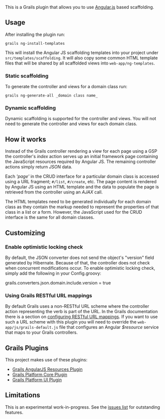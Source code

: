 This is a Grails plugin that allows you to use [Angular.js](http://angularjs.org/) based scaffolding.

## Usage

After installing the plugin run:

	grails ng-install-templates

This will install the Angular JS scaffolding templates into your project under `src/templates/scaffolding`. It will also copy some common HTML template files that will be shared by all scaffolded views into `web-app/ng-templates`.

### Static scaffolding

To generate the controller and views for a domain class run:

	grails ng-generate-all _domain class name_

### Dynamic scaffolding

Dynamic scaffolding is supported for the controller and views. You will not need to generate the controller and views for each domain class.

## How it works

Instead of the Grails controller rendering a view for each page using a GSP the controller's _index_ action serves up an initial framework page containing the JavaScript resources required by Angular JS. The remaining controller actions simply return _JSON_ data.

Each _'page'_ in the CRUD interface for a particular domain class is accessed using a URL fragment; `#/list`, `#/create`, etc. The page content is rendered by Angular JS using an HTML template and the data to populate the page is retrieved from the controller using an _AJAX_ call.

The HTML templates need to be generated individually for each domain class as they contain the markup needed to represent the properties of that class in a list or a form. However, the JavaScript used for the CRUD interface is the same for all domain classes.

## Customizing

### Enable optimistic locking check

By default, the JSON converter does not send the object's "version" field generated by Hibernate. Because of that, the controller does not check when concurrent modifications occur.
To enable optimistic locking check, simply add the following in your Config.groovy:

grails.converters.json.domain.include.version = true


### Using Grails RESTful URL mappings

By default Grails uses a non-RESTful URL scheme where the controller action representing the verb is part of the URL. In the Grails documentation there is a section on [configuring RESTful URL mappings](http://grails.org/doc/latest/guide/theWebLayer.html#mappingHTTP). If you want to use such a URL scheme with this plugin you will need to override the `web-app/js/grails-default.js` file that configures an Angular _$resource_ service that maps to your Grails controllers.

## Grails Plugins

This project makes use of these plugins:

* [Grails AngularJS Resources Plugin](https://github.com/smartiniOnGitHub/grails-angularjs-resources)
* [Grails Platform Core Plugin](https://github.com/grails-plugins/grails-platform-core)
* [Grails Platform UI Plugin](https://github.com/MerryCoders/grails-platform-ui)

## Limitations

This is an experimental work-in-progress. See the [issues list](https://github.com/aberbenni/grails-angular-scaffolding/issues) for outstanding features.

